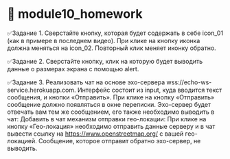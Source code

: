 # :ledger: module10_homework
:white_check_mark:Задание 1.
Сверстайте кнопку, которая будет содержать в себе icon_01 (как в примере в последнем видео). При клике на кнопку иконка должна меняться на icon_02. 
Повторный клик меняет иконку обратно.

:white_check_mark:Задание 2.
Сверстайте кнопку, клик на которую будет выводить данные о размерах экрана с помощью alert. 

:white_check_mark:Задание 3.
Реализовать чат на основе эхо-сервера wss://echo-ws-service.herokuapp.com.
Интерфейс состоит из input, куда вводится текст сообщения, и кнопки «Отправить».
При клике на кнопку «Отправить» сообщение должно появляться в окне переписки.
Эхо-сервер будет отвечать вам тем же сообщением, его также необходимо выводить в чат:
Добавить в чат механизм отправки гео-локации:
При клике на кнопку «Гео-локация» необходимо отправить данные серверу и в чат вывести ссылку на https://www.openstreetmap.org/ с вашей гео-локацией. Сообщение, которое отправит обратно эхо-сервер, не выводить.


